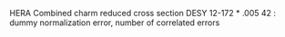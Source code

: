 HERA Combined charm reduced cross section
DESY 12-172
*
.005 42 : dummy normalization error, number of correlated errors
